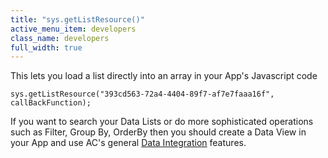 ```yaml
---
title: "sys.getListResource()"
active_menu_item: developers
class_name: developers
full_width: true
---
```



This lets you load a list directly into an array in your App's Javascript code

    sys.getListResource("393cd563-72a4-4404-89f7-af7e7faaa16f", callBackFunction);
   

If you want to search your Data Lists or do more sophisticated operations such as Filter, Group By, OrderBy then you should create a Data View in your App and use AC's general [Data Integration](/developers/documentation/product-guide/advanced-features/data-integration-reporting-dashboards/) features.

